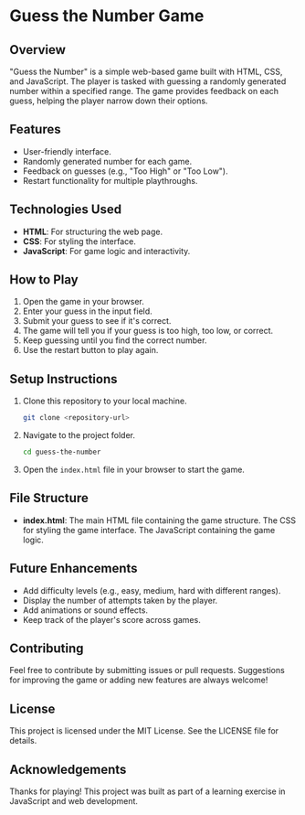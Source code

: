 # Guess the Number Game

## Overview
"Guess the Number" is a simple web-based game built with HTML, CSS, and JavaScript. The player is tasked with guessing a randomly generated number within a specified range. The game provides feedback on each guess, helping the player narrow down their options.

## Features
- User-friendly interface.
- Randomly generated number for each game.
- Feedback on guesses (e.g., "Too High" or "Too Low").
- Restart functionality for multiple playthroughs.

## Technologies Used
- **HTML**: For structuring the web page.
- **CSS**: For styling the interface.
- **JavaScript**: For game logic and interactivity.

## How to Play
1. Open the game in your browser.
2. Enter your guess in the input field.
3. Submit your guess to see if it's correct.
4. The game will tell you if your guess is too high, too low, or correct.
5. Keep guessing until you find the correct number.
6. Use the restart button to play again.

## Setup Instructions
1. Clone this repository to your local machine.
   ```bash
   git clone <repository-url>
   ```
2. Navigate to the project folder.
   ```bash
   cd guess-the-number
   ```
3. Open the `index.html` file in your browser to start the game.

## File Structure
- **index.html**: The main HTML file containing the game structure. The CSS for styling the game interface. The JavaScript containing the game logic.

## Future Enhancements
- Add difficulty levels (e.g., easy, medium, hard with different ranges).
- Display the number of attempts taken by the player.
- Add animations or sound effects.
- Keep track of the player's score across games.

## Contributing
Feel free to contribute by submitting issues or pull requests. Suggestions for improving the game or adding new features are always welcome!

## License
This project is licensed under the MIT License. See the LICENSE file for details.

## Acknowledgements
Thanks for playing! This project was built as part of a learning exercise in JavaScript and web development.

